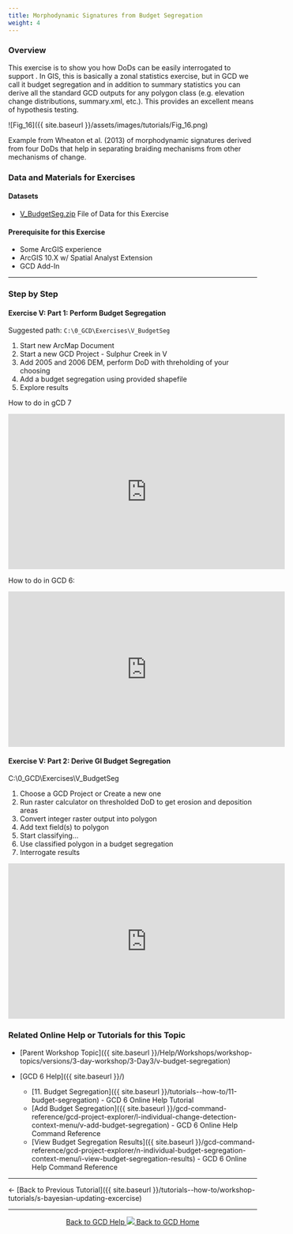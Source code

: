 ```yaml
---
title: Morphodynamic Signatures from Budget Segregation
weight: 4
---
```


### Overview

This exercise is to show you how DoDs can be easily interrogated to support . In GIS, this is basically a zonal statistics exercise, but in GCD we call it budget segregation and in addition to summary statistics you can derive all the standard GCD outputs for any polygon class (e.g. elevation change distributions, summary.xml, etc.). This provides an excellent means of hypothesis testing.

![Fig_16]({{ site.baseurl }}/assets/images/tutorials/Fig_16.png)

Example from Wheaton et al. (2013) of morphodynamic signatures derived from four DoDs that help in separating braiding mechanisms from other mechanisms of change. 

### Data and Materials for Exercises

#### Datasets

- [V_BudgetSeg.zip](https://s3-us-west-2.amazonaws.com/etalweb.joewheaton.org/GCD/GCD7/Tutorials/V_BudgetSeg.zip) File of Data for this Exercise 

#### Prerequisite for this Exercise

- Some ArcGIS experience
- ArcGIS 10.X w/ Spatial Analyst Extension
- GCD Add-In

------

### Step by Step

#### Exercise V: Part 1: Perform Budget Segregation

Suggested path: `C:\0_GCD\Exercises\V_BudgetSeg`

1. Start new ArcMap Document
2. Start a new GCD Project - Sulphur Creek in V
3. Add 2005 and 2006 DEM, perform DoD with threholding of your choosing
4. Add a budget segregation using provided shapefile
5. Explore results

How to do in gCD 7
<iframe width="560" height="315" src="https://www.youtube.com/embed/2A2R4L8yiq8" frameborder="0" gesture="media" allow="encrypted-media" allowfullscreen></iframe> 

How to do in GCD 6:
<iframe width="560" height="315" src="https://www.youtube.com/embed/IYUyBzTGMAA" frameborder="0" gesture="media" allow="encrypted-media" allowfullscreen></iframe>

#### Exercise V: Part 2: Derive GI Budget Segregation

C:\0_GCD\Exercises\V_BudgetSeg

1. Choose a GCD Project or Create a new one
2. Run raster calculator on thresholded DoD to get erosion and deposition areas
3. Convert integer raster output into polygon
4. Add text field(s) to polygon
5. Start classifying...
6. Use classified polygon in a budget segregation
7. Interrogate results

<iframe width="560" height="315" src="https://www.youtube.com/embed/W_zJNJ85dmc" frameborder="0" gesture="media" allow="encrypted-media" allowfullscreen></iframe>

### Related Online Help or Tutorials for this Topic

- [Parent Workshop Topic]({{ site.baseurl }}/Help/Workshops/workshop-topics/versions/3-day-workshop/3-Day3/v-budget-segregation)

- [GCD 6 Help]({{ site.baseurl }}/)
  - [11. Budget Segregation]({{ site.baseurl }}/tutorials--how-to/11-budget-segregation) - GCD 6 Online Help Tutorial
  - [Add Budget Segregation]({{ site.baseurl }}/gcd-command-reference/gcd-project-explorer/l-individual-change-detection-context-menu/v-add-budget-segregation)  - GCD 6 Online Help Command Reference
  - [View Budget Segregation Results]({{ site.baseurl }}/gcd-command-reference/gcd-project-explorer/n-individual-budget-segregation-context-menu/i-view-budget-segregation-results) - GCD 6 Online Help Command Reference

------

← [Back to Previous Tutorial]({{ site.baseurl }}/tutorials--how-to/workshop-tutorials/s-bayesian-updating-excercise)

------
<div align="center">
	<a class="hollow button" href="{{ site.baseurl }}/Help"><i class="fa fa-chevron-circle-left"></i>  Back to GCD Help </a>  
	<a class="hollow button" href="{{ site.baseurl }}/"><img src="{{ site.baseurl}}/assets/images/icons/GCDAddIn.png">  Back to GCD Home </a>  
</div>
